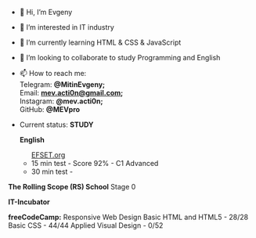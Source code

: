- 👋 Hi, I’m Evgeny
- 👀 I’m interested in IT industry
- 🌱 I’m currently learning HTML & CSS & JavaScript
- 💞️ I’m looking to collaborate to study Programming and English
- 📫 How to reach me: 
<br>Telegram: <strong>@MitinEvgeny;</strong>
<br>Email: <strong>mev.acti0n@gmail.com;</strong>
<br>Instagram: <strong>@mev.acti0n;</strong>
<br>GitHub: <strong>@MEVpro</strong>

- Current status: <strong>STUDY</strong>

<ul><strong>English</strong>
    <ul><a href="https://www.efset.org/">EFSET.org</a>
    <li>15 min test - Score 92% - C1 Advanced</li>
    <li>30 min test - </li>
    </ul>
    </ul>
<strong>The Rolling Scope (RS) School</strong>
        Stage 0

<strong>IT-Incubator</strong>

<strong>freeCodeCamp:</strong>
        Responsive Web Design
            Basic HTML and HTML5 - 28/28
            Basic CSS - 44/44
            Applied Visual Design - 0/52
